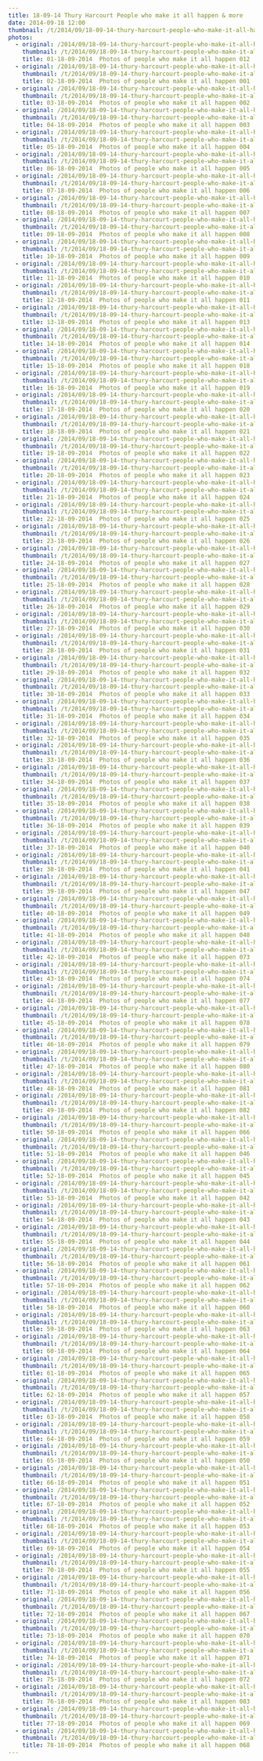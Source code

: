 ```yaml
---
title: 18-09-14 Thury Harcourt People who make it all happen & more
date: 2014-09-18 12:00
thumbnail: /t/2014/09/18-09-14-thury-harcourt-people-who-make-it-all-happen-more/01-18-09-2014-photos-of-people-who-make-it-all-happen-012.jpg
photos:
  - original: /2014/09/18-09-14-thury-harcourt-people-who-make-it-all-happen-more/01-18-09-2014-photos-of-people-who-make-it-all-happen-012.jpg
    thumbnail: /t/2014/09/18-09-14-thury-harcourt-people-who-make-it-all-happen-more/01-18-09-2014-photos-of-people-who-make-it-all-happen-012.jpg
    title: 01-18-09-2014  Photos of people who make it all happen 012
  - original: /2014/09/18-09-14-thury-harcourt-people-who-make-it-all-happen-more/02-18-09-2014-photos-of-people-who-make-it-all-happen-001.jpg
    thumbnail: /t/2014/09/18-09-14-thury-harcourt-people-who-make-it-all-happen-more/02-18-09-2014-photos-of-people-who-make-it-all-happen-001.jpg
    title: 02-18-09-2014  Photos of people who make it all happen 001
  - original: /2014/09/18-09-14-thury-harcourt-people-who-make-it-all-happen-more/03-18-09-2014-photos-of-people-who-make-it-all-happen-002.jpg
    thumbnail: /t/2014/09/18-09-14-thury-harcourt-people-who-make-it-all-happen-more/03-18-09-2014-photos-of-people-who-make-it-all-happen-002.jpg
    title: 03-18-09-2014  Photos of people who make it all happen 002
  - original: /2014/09/18-09-14-thury-harcourt-people-who-make-it-all-happen-more/04-18-09-2014-photos-of-people-who-make-it-all-happen-003.jpg
    thumbnail: /t/2014/09/18-09-14-thury-harcourt-people-who-make-it-all-happen-more/04-18-09-2014-photos-of-people-who-make-it-all-happen-003.jpg
    title: 04-18-09-2014  Photos of people who make it all happen 003
  - original: /2014/09/18-09-14-thury-harcourt-people-who-make-it-all-happen-more/05-18-09-2014-photos-of-people-who-make-it-all-happen-004.jpg
    thumbnail: /t/2014/09/18-09-14-thury-harcourt-people-who-make-it-all-happen-more/05-18-09-2014-photos-of-people-who-make-it-all-happen-004.jpg
    title: 05-18-09-2014  Photos of people who make it all happen 004
  - original: /2014/09/18-09-14-thury-harcourt-people-who-make-it-all-happen-more/06-18-09-2014-photos-of-people-who-make-it-all-happen-005.jpg
    thumbnail: /t/2014/09/18-09-14-thury-harcourt-people-who-make-it-all-happen-more/06-18-09-2014-photos-of-people-who-make-it-all-happen-005.jpg
    title: 06-18-09-2014  Photos of people who make it all happen 005
  - original: /2014/09/18-09-14-thury-harcourt-people-who-make-it-all-happen-more/07-18-09-2014-photos-of-people-who-make-it-all-happen-006.jpg
    thumbnail: /t/2014/09/18-09-14-thury-harcourt-people-who-make-it-all-happen-more/07-18-09-2014-photos-of-people-who-make-it-all-happen-006.jpg
    title: 07-18-09-2014  Photos of people who make it all happen 006
  - original: /2014/09/18-09-14-thury-harcourt-people-who-make-it-all-happen-more/08-18-09-2014-photos-of-people-who-make-it-all-happen-007.jpg
    thumbnail: /t/2014/09/18-09-14-thury-harcourt-people-who-make-it-all-happen-more/08-18-09-2014-photos-of-people-who-make-it-all-happen-007.jpg
    title: 08-18-09-2014  Photos of people who make it all happen 007
  - original: /2014/09/18-09-14-thury-harcourt-people-who-make-it-all-happen-more/09-18-09-2014-photos-of-people-who-make-it-all-happen-008.jpg
    thumbnail: /t/2014/09/18-09-14-thury-harcourt-people-who-make-it-all-happen-more/09-18-09-2014-photos-of-people-who-make-it-all-happen-008.jpg
    title: 09-18-09-2014  Photos of people who make it all happen 008
  - original: /2014/09/18-09-14-thury-harcourt-people-who-make-it-all-happen-more/10-18-09-2014-photos-of-people-who-make-it-all-happen-009.jpg
    thumbnail: /t/2014/09/18-09-14-thury-harcourt-people-who-make-it-all-happen-more/10-18-09-2014-photos-of-people-who-make-it-all-happen-009.jpg
    title: 10-18-09-2014  Photos of people who make it all happen 009
  - original: /2014/09/18-09-14-thury-harcourt-people-who-make-it-all-happen-more/11-18-09-2014-photos-of-people-who-make-it-all-happen-010.jpg
    thumbnail: /t/2014/09/18-09-14-thury-harcourt-people-who-make-it-all-happen-more/11-18-09-2014-photos-of-people-who-make-it-all-happen-010.jpg
    title: 11-18-09-2014  Photos of people who make it all happen 010
  - original: /2014/09/18-09-14-thury-harcourt-people-who-make-it-all-happen-more/12-18-09-2014-photos-of-people-who-make-it-all-happen-011.jpg
    thumbnail: /t/2014/09/18-09-14-thury-harcourt-people-who-make-it-all-happen-more/12-18-09-2014-photos-of-people-who-make-it-all-happen-011.jpg
    title: 12-18-09-2014  Photos of people who make it all happen 011
  - original: /2014/09/18-09-14-thury-harcourt-people-who-make-it-all-happen-more/13-18-09-2014-photos-of-people-who-make-it-all-happen-013.jpg
    thumbnail: /t/2014/09/18-09-14-thury-harcourt-people-who-make-it-all-happen-more/13-18-09-2014-photos-of-people-who-make-it-all-happen-013.jpg
    title: 13-18-09-2014  Photos of people who make it all happen 013
  - original: /2014/09/18-09-14-thury-harcourt-people-who-make-it-all-happen-more/14-18-09-2014-photos-of-people-who-make-it-all-happen-014.jpg
    thumbnail: /t/2014/09/18-09-14-thury-harcourt-people-who-make-it-all-happen-more/14-18-09-2014-photos-of-people-who-make-it-all-happen-014.jpg
    title: 14-18-09-2014  Photos of people who make it all happen 014
  - original: /2014/09/18-09-14-thury-harcourt-people-who-make-it-all-happen-more/15-18-09-2014-photos-of-people-who-make-it-all-happen-018.jpg
    thumbnail: /t/2014/09/18-09-14-thury-harcourt-people-who-make-it-all-happen-more/15-18-09-2014-photos-of-people-who-make-it-all-happen-018.jpg
    title: 15-18-09-2014  Photos of people who make it all happen 018
  - original: /2014/09/18-09-14-thury-harcourt-people-who-make-it-all-happen-more/16-18-09-2014-photos-of-people-who-make-it-all-happen-019.jpg
    thumbnail: /t/2014/09/18-09-14-thury-harcourt-people-who-make-it-all-happen-more/16-18-09-2014-photos-of-people-who-make-it-all-happen-019.jpg
    title: 16-18-09-2014  Photos of people who make it all happen 019
  - original: /2014/09/18-09-14-thury-harcourt-people-who-make-it-all-happen-more/17-18-09-2014-photos-of-people-who-make-it-all-happen-020.jpg
    thumbnail: /t/2014/09/18-09-14-thury-harcourt-people-who-make-it-all-happen-more/17-18-09-2014-photos-of-people-who-make-it-all-happen-020.jpg
    title: 17-18-09-2014  Photos of people who make it all happen 020
  - original: /2014/09/18-09-14-thury-harcourt-people-who-make-it-all-happen-more/18-18-09-2014-photos-of-people-who-make-it-all-happen-021.jpg
    thumbnail: /t/2014/09/18-09-14-thury-harcourt-people-who-make-it-all-happen-more/18-18-09-2014-photos-of-people-who-make-it-all-happen-021.jpg
    title: 18-18-09-2014  Photos of people who make it all happen 021
  - original: /2014/09/18-09-14-thury-harcourt-people-who-make-it-all-happen-more/19-18-09-2014-photos-of-people-who-make-it-all-happen-022.jpg
    thumbnail: /t/2014/09/18-09-14-thury-harcourt-people-who-make-it-all-happen-more/19-18-09-2014-photos-of-people-who-make-it-all-happen-022.jpg
    title: 19-18-09-2014  Photos of people who make it all happen 022
  - original: /2014/09/18-09-14-thury-harcourt-people-who-make-it-all-happen-more/20-18-09-2014-photos-of-people-who-make-it-all-happen-023.jpg
    thumbnail: /t/2014/09/18-09-14-thury-harcourt-people-who-make-it-all-happen-more/20-18-09-2014-photos-of-people-who-make-it-all-happen-023.jpg
    title: 20-18-09-2014  Photos of people who make it all happen 023
  - original: /2014/09/18-09-14-thury-harcourt-people-who-make-it-all-happen-more/21-18-09-2014-photos-of-people-who-make-it-all-happen-024.jpg
    thumbnail: /t/2014/09/18-09-14-thury-harcourt-people-who-make-it-all-happen-more/21-18-09-2014-photos-of-people-who-make-it-all-happen-024.jpg
    title: 21-18-09-2014  Photos of people who make it all happen 024
  - original: /2014/09/18-09-14-thury-harcourt-people-who-make-it-all-happen-more/22-18-09-2014-photos-of-people-who-make-it-all-happen-025.jpg
    thumbnail: /t/2014/09/18-09-14-thury-harcourt-people-who-make-it-all-happen-more/22-18-09-2014-photos-of-people-who-make-it-all-happen-025.jpg
    title: 22-18-09-2014  Photos of people who make it all happen 025
  - original: /2014/09/18-09-14-thury-harcourt-people-who-make-it-all-happen-more/23-18-09-2014-photos-of-people-who-make-it-all-happen-026.jpg
    thumbnail: /t/2014/09/18-09-14-thury-harcourt-people-who-make-it-all-happen-more/23-18-09-2014-photos-of-people-who-make-it-all-happen-026.jpg
    title: 23-18-09-2014  Photos of people who make it all happen 026
  - original: /2014/09/18-09-14-thury-harcourt-people-who-make-it-all-happen-more/24-18-09-2014-photos-of-people-who-make-it-all-happen-027.jpg
    thumbnail: /t/2014/09/18-09-14-thury-harcourt-people-who-make-it-all-happen-more/24-18-09-2014-photos-of-people-who-make-it-all-happen-027.jpg
    title: 24-18-09-2014  Photos of people who make it all happen 027
  - original: /2014/09/18-09-14-thury-harcourt-people-who-make-it-all-happen-more/25-18-09-2014-photos-of-people-who-make-it-all-happen-028.jpg
    thumbnail: /t/2014/09/18-09-14-thury-harcourt-people-who-make-it-all-happen-more/25-18-09-2014-photos-of-people-who-make-it-all-happen-028.jpg
    title: 25-18-09-2014  Photos of people who make it all happen 028
  - original: /2014/09/18-09-14-thury-harcourt-people-who-make-it-all-happen-more/26-18-09-2014-photos-of-people-who-make-it-all-happen-029.jpg
    thumbnail: /t/2014/09/18-09-14-thury-harcourt-people-who-make-it-all-happen-more/26-18-09-2014-photos-of-people-who-make-it-all-happen-029.jpg
    title: 26-18-09-2014  Photos of people who make it all happen 029
  - original: /2014/09/18-09-14-thury-harcourt-people-who-make-it-all-happen-more/27-18-09-2014-photos-of-people-who-make-it-all-happen-030.jpg
    thumbnail: /t/2014/09/18-09-14-thury-harcourt-people-who-make-it-all-happen-more/27-18-09-2014-photos-of-people-who-make-it-all-happen-030.jpg
    title: 27-18-09-2014  Photos of people who make it all happen 030
  - original: /2014/09/18-09-14-thury-harcourt-people-who-make-it-all-happen-more/28-18-09-2014-photos-of-people-who-make-it-all-happen-031.jpg
    thumbnail: /t/2014/09/18-09-14-thury-harcourt-people-who-make-it-all-happen-more/28-18-09-2014-photos-of-people-who-make-it-all-happen-031.jpg
    title: 28-18-09-2014  Photos of people who make it all happen 031
  - original: /2014/09/18-09-14-thury-harcourt-people-who-make-it-all-happen-more/29-18-09-2014-photos-of-people-who-make-it-all-happen-032.jpg
    thumbnail: /t/2014/09/18-09-14-thury-harcourt-people-who-make-it-all-happen-more/29-18-09-2014-photos-of-people-who-make-it-all-happen-032.jpg
    title: 29-18-09-2014  Photos of people who make it all happen 032
  - original: /2014/09/18-09-14-thury-harcourt-people-who-make-it-all-happen-more/30-18-09-2014-photos-of-people-who-make-it-all-happen-033.jpg
    thumbnail: /t/2014/09/18-09-14-thury-harcourt-people-who-make-it-all-happen-more/30-18-09-2014-photos-of-people-who-make-it-all-happen-033.jpg
    title: 30-18-09-2014  Photos of people who make it all happen 033
  - original: /2014/09/18-09-14-thury-harcourt-people-who-make-it-all-happen-more/31-18-09-2014-photos-of-people-who-make-it-all-happen-034.jpg
    thumbnail: /t/2014/09/18-09-14-thury-harcourt-people-who-make-it-all-happen-more/31-18-09-2014-photos-of-people-who-make-it-all-happen-034.jpg
    title: 31-18-09-2014  Photos of people who make it all happen 034
  - original: /2014/09/18-09-14-thury-harcourt-people-who-make-it-all-happen-more/32-18-09-2014-photos-of-people-who-make-it-all-happen-035.jpg
    thumbnail: /t/2014/09/18-09-14-thury-harcourt-people-who-make-it-all-happen-more/32-18-09-2014-photos-of-people-who-make-it-all-happen-035.jpg
    title: 32-18-09-2014  Photos of people who make it all happen 035
  - original: /2014/09/18-09-14-thury-harcourt-people-who-make-it-all-happen-more/33-18-09-2014-photos-of-people-who-make-it-all-happen-036.jpg
    thumbnail: /t/2014/09/18-09-14-thury-harcourt-people-who-make-it-all-happen-more/33-18-09-2014-photos-of-people-who-make-it-all-happen-036.jpg
    title: 33-18-09-2014  Photos of people who make it all happen 036
  - original: /2014/09/18-09-14-thury-harcourt-people-who-make-it-all-happen-more/34-18-09-2014-photos-of-people-who-make-it-all-happen-037.jpg
    thumbnail: /t/2014/09/18-09-14-thury-harcourt-people-who-make-it-all-happen-more/34-18-09-2014-photos-of-people-who-make-it-all-happen-037.jpg
    title: 34-18-09-2014  Photos of people who make it all happen 037
  - original: /2014/09/18-09-14-thury-harcourt-people-who-make-it-all-happen-more/35-18-09-2014-photos-of-people-who-make-it-all-happen-038.jpg
    thumbnail: /t/2014/09/18-09-14-thury-harcourt-people-who-make-it-all-happen-more/35-18-09-2014-photos-of-people-who-make-it-all-happen-038.jpg
    title: 35-18-09-2014  Photos of people who make it all happen 038
  - original: /2014/09/18-09-14-thury-harcourt-people-who-make-it-all-happen-more/36-18-09-2014-photos-of-people-who-make-it-all-happen-039.jpg
    thumbnail: /t/2014/09/18-09-14-thury-harcourt-people-who-make-it-all-happen-more/36-18-09-2014-photos-of-people-who-make-it-all-happen-039.jpg
    title: 36-18-09-2014  Photos of people who make it all happen 039
  - original: /2014/09/18-09-14-thury-harcourt-people-who-make-it-all-happen-more/37-18-09-2014-photos-of-people-who-make-it-all-happen-040.jpg
    thumbnail: /t/2014/09/18-09-14-thury-harcourt-people-who-make-it-all-happen-more/37-18-09-2014-photos-of-people-who-make-it-all-happen-040.jpg
    title: 37-18-09-2014  Photos of people who make it all happen 040
  - original: /2014/09/18-09-14-thury-harcourt-people-who-make-it-all-happen-more/38-18-09-2014-photos-of-people-who-make-it-all-happen-041.jpg
    thumbnail: /t/2014/09/18-09-14-thury-harcourt-people-who-make-it-all-happen-more/38-18-09-2014-photos-of-people-who-make-it-all-happen-041.jpg
    title: 38-18-09-2014  Photos of people who make it all happen 041
  - original: /2014/09/18-09-14-thury-harcourt-people-who-make-it-all-happen-more/39-18-09-2014-photos-of-people-who-make-it-all-happen-047.jpg
    thumbnail: /t/2014/09/18-09-14-thury-harcourt-people-who-make-it-all-happen-more/39-18-09-2014-photos-of-people-who-make-it-all-happen-047.jpg
    title: 39-18-09-2014  Photos of people who make it all happen 047
  - original: /2014/09/18-09-14-thury-harcourt-people-who-make-it-all-happen-more/40-18-09-2014-photos-of-people-who-make-it-all-happen-049.jpg
    thumbnail: /t/2014/09/18-09-14-thury-harcourt-people-who-make-it-all-happen-more/40-18-09-2014-photos-of-people-who-make-it-all-happen-049.jpg
    title: 40-18-09-2014  Photos of people who make it all happen 049
  - original: /2014/09/18-09-14-thury-harcourt-people-who-make-it-all-happen-more/41-18-09-2014-photos-of-people-who-make-it-all-happen-048.jpg
    thumbnail: /t/2014/09/18-09-14-thury-harcourt-people-who-make-it-all-happen-more/41-18-09-2014-photos-of-people-who-make-it-all-happen-048.jpg
    title: 41-18-09-2014  Photos of people who make it all happen 048
  - original: /2014/09/18-09-14-thury-harcourt-people-who-make-it-all-happen-more/42-18-09-2014-photos-of-people-who-make-it-all-happen-073.jpg
    thumbnail: /t/2014/09/18-09-14-thury-harcourt-people-who-make-it-all-happen-more/42-18-09-2014-photos-of-people-who-make-it-all-happen-073.jpg
    title: 42-18-09-2014  Photos of people who make it all happen 073
  - original: /2014/09/18-09-14-thury-harcourt-people-who-make-it-all-happen-more/43-18-09-2014-photos-of-people-who-make-it-all-happen-074.jpg
    thumbnail: /t/2014/09/18-09-14-thury-harcourt-people-who-make-it-all-happen-more/43-18-09-2014-photos-of-people-who-make-it-all-happen-074.jpg
    title: 43-18-09-2014  Photos of people who make it all happen 074
  - original: /2014/09/18-09-14-thury-harcourt-people-who-make-it-all-happen-more/44-18-09-2014-photos-of-people-who-make-it-all-happen-077.jpg
    thumbnail: /t/2014/09/18-09-14-thury-harcourt-people-who-make-it-all-happen-more/44-18-09-2014-photos-of-people-who-make-it-all-happen-077.jpg
    title: 44-18-09-2014  Photos of people who make it all happen 077
  - original: /2014/09/18-09-14-thury-harcourt-people-who-make-it-all-happen-more/45-18-09-2014-photos-of-people-who-make-it-all-happen-078.jpg
    thumbnail: /t/2014/09/18-09-14-thury-harcourt-people-who-make-it-all-happen-more/45-18-09-2014-photos-of-people-who-make-it-all-happen-078.jpg
    title: 45-18-09-2014  Photos of people who make it all happen 078
  - original: /2014/09/18-09-14-thury-harcourt-people-who-make-it-all-happen-more/46-18-09-2014-photos-of-people-who-make-it-all-happen-079.jpg
    thumbnail: /t/2014/09/18-09-14-thury-harcourt-people-who-make-it-all-happen-more/46-18-09-2014-photos-of-people-who-make-it-all-happen-079.jpg
    title: 46-18-09-2014  Photos of people who make it all happen 079
  - original: /2014/09/18-09-14-thury-harcourt-people-who-make-it-all-happen-more/47-18-09-2014-photos-of-people-who-make-it-all-happen-080.jpg
    thumbnail: /t/2014/09/18-09-14-thury-harcourt-people-who-make-it-all-happen-more/47-18-09-2014-photos-of-people-who-make-it-all-happen-080.jpg
    title: 47-18-09-2014  Photos of people who make it all happen 080
  - original: /2014/09/18-09-14-thury-harcourt-people-who-make-it-all-happen-more/48-18-09-2014-photos-of-people-who-make-it-all-happen-081.jpg
    thumbnail: /t/2014/09/18-09-14-thury-harcourt-people-who-make-it-all-happen-more/48-18-09-2014-photos-of-people-who-make-it-all-happen-081.jpg
    title: 48-18-09-2014  Photos of people who make it all happen 081
  - original: /2014/09/18-09-14-thury-harcourt-people-who-make-it-all-happen-more/49-18-09-2014-photos-of-people-who-make-it-all-happen-082.jpg
    thumbnail: /t/2014/09/18-09-14-thury-harcourt-people-who-make-it-all-happen-more/49-18-09-2014-photos-of-people-who-make-it-all-happen-082.jpg
    title: 49-18-09-2014  Photos of people who make it all happen 082
  - original: /2014/09/18-09-14-thury-harcourt-people-who-make-it-all-happen-more/50-18-09-2014-photos-of-people-who-make-it-all-happen-066.jpg
    thumbnail: /t/2014/09/18-09-14-thury-harcourt-people-who-make-it-all-happen-more/50-18-09-2014-photos-of-people-who-make-it-all-happen-066.jpg
    title: 50-18-09-2014  Photos of people who make it all happen 066
  - original: /2014/09/18-09-14-thury-harcourt-people-who-make-it-all-happen-more/51-18-09-2014-photos-of-people-who-make-it-all-happen-046.jpg
    thumbnail: /t/2014/09/18-09-14-thury-harcourt-people-who-make-it-all-happen-more/51-18-09-2014-photos-of-people-who-make-it-all-happen-046.jpg
    title: 51-18-09-2014  Photos of people who make it all happen 046
  - original: /2014/09/18-09-14-thury-harcourt-people-who-make-it-all-happen-more/52-18-09-2014-photos-of-people-who-make-it-all-happen-045.jpg
    thumbnail: /t/2014/09/18-09-14-thury-harcourt-people-who-make-it-all-happen-more/52-18-09-2014-photos-of-people-who-make-it-all-happen-045.jpg
    title: 52-18-09-2014  Photos of people who make it all happen 045
  - original: /2014/09/18-09-14-thury-harcourt-people-who-make-it-all-happen-more/53-18-09-2014-photos-of-people-who-make-it-all-happen-042.jpg
    thumbnail: /t/2014/09/18-09-14-thury-harcourt-people-who-make-it-all-happen-more/53-18-09-2014-photos-of-people-who-make-it-all-happen-042.jpg
    title: 53-18-09-2014  Photos of people who make it all happen 042
  - original: /2014/09/18-09-14-thury-harcourt-people-who-make-it-all-happen-more/54-18-09-2014-photos-of-people-who-make-it-all-happen-043.jpg
    thumbnail: /t/2014/09/18-09-14-thury-harcourt-people-who-make-it-all-happen-more/54-18-09-2014-photos-of-people-who-make-it-all-happen-043.jpg
    title: 54-18-09-2014  Photos of people who make it all happen 043
  - original: /2014/09/18-09-14-thury-harcourt-people-who-make-it-all-happen-more/55-18-09-2014-photos-of-people-who-make-it-all-happen-044.jpg
    thumbnail: /t/2014/09/18-09-14-thury-harcourt-people-who-make-it-all-happen-more/55-18-09-2014-photos-of-people-who-make-it-all-happen-044.jpg
    title: 55-18-09-2014  Photos of people who make it all happen 044
  - original: /2014/09/18-09-14-thury-harcourt-people-who-make-it-all-happen-more/56-18-09-2014-photos-of-people-who-make-it-all-happen-061.jpg
    thumbnail: /t/2014/09/18-09-14-thury-harcourt-people-who-make-it-all-happen-more/56-18-09-2014-photos-of-people-who-make-it-all-happen-061.jpg
    title: 56-18-09-2014  Photos of people who make it all happen 061
  - original: /2014/09/18-09-14-thury-harcourt-people-who-make-it-all-happen-more/57-18-09-2014-photos-of-people-who-make-it-all-happen-062.jpg
    thumbnail: /t/2014/09/18-09-14-thury-harcourt-people-who-make-it-all-happen-more/57-18-09-2014-photos-of-people-who-make-it-all-happen-062.jpg
    title: 57-18-09-2014  Photos of people who make it all happen 062
  - original: /2014/09/18-09-14-thury-harcourt-people-who-make-it-all-happen-more/58-18-09-2014-photos-of-people-who-make-it-all-happen-060.jpg
    thumbnail: /t/2014/09/18-09-14-thury-harcourt-people-who-make-it-all-happen-more/58-18-09-2014-photos-of-people-who-make-it-all-happen-060.jpg
    title: 58-18-09-2014  Photos of people who make it all happen 060
  - original: /2014/09/18-09-14-thury-harcourt-people-who-make-it-all-happen-more/59-18-09-2014-photos-of-people-who-make-it-all-happen-063.jpg
    thumbnail: /t/2014/09/18-09-14-thury-harcourt-people-who-make-it-all-happen-more/59-18-09-2014-photos-of-people-who-make-it-all-happen-063.jpg
    title: 59-18-09-2014  Photos of people who make it all happen 063
  - original: /2014/09/18-09-14-thury-harcourt-people-who-make-it-all-happen-more/60-18-09-2014-photos-of-people-who-make-it-all-happen-064.jpg
    thumbnail: /t/2014/09/18-09-14-thury-harcourt-people-who-make-it-all-happen-more/60-18-09-2014-photos-of-people-who-make-it-all-happen-064.jpg
    title: 60-18-09-2014  Photos of people who make it all happen 064
  - original: /2014/09/18-09-14-thury-harcourt-people-who-make-it-all-happen-more/61-18-09-2014-photos-of-people-who-make-it-all-happen-065.jpg
    thumbnail: /t/2014/09/18-09-14-thury-harcourt-people-who-make-it-all-happen-more/61-18-09-2014-photos-of-people-who-make-it-all-happen-065.jpg
    title: 61-18-09-2014  Photos of people who make it all happen 065
  - original: /2014/09/18-09-14-thury-harcourt-people-who-make-it-all-happen-more/62-18-09-2014-photos-of-people-who-make-it-all-happen-057.jpg
    thumbnail: /t/2014/09/18-09-14-thury-harcourt-people-who-make-it-all-happen-more/62-18-09-2014-photos-of-people-who-make-it-all-happen-057.jpg
    title: 62-18-09-2014  Photos of people who make it all happen 057
  - original: /2014/09/18-09-14-thury-harcourt-people-who-make-it-all-happen-more/63-18-09-2014-photos-of-people-who-make-it-all-happen-058.jpg
    thumbnail: /t/2014/09/18-09-14-thury-harcourt-people-who-make-it-all-happen-more/63-18-09-2014-photos-of-people-who-make-it-all-happen-058.jpg
    title: 63-18-09-2014  Photos of people who make it all happen 058
  - original: /2014/09/18-09-14-thury-harcourt-people-who-make-it-all-happen-more/64-18-09-2014-photos-of-people-who-make-it-all-happen-059.jpg
    thumbnail: /t/2014/09/18-09-14-thury-harcourt-people-who-make-it-all-happen-more/64-18-09-2014-photos-of-people-who-make-it-all-happen-059.jpg
    title: 64-18-09-2014  Photos of people who make it all happen 059
  - original: /2014/09/18-09-14-thury-harcourt-people-who-make-it-all-happen-more/65-18-09-2014-photos-of-people-who-make-it-all-happen-050.jpg
    thumbnail: /t/2014/09/18-09-14-thury-harcourt-people-who-make-it-all-happen-more/65-18-09-2014-photos-of-people-who-make-it-all-happen-050.jpg
    title: 65-18-09-2014  Photos of people who make it all happen 050
  - original: /2014/09/18-09-14-thury-harcourt-people-who-make-it-all-happen-more/66-18-09-2014-photos-of-people-who-make-it-all-happen-051.jpg
    thumbnail: /t/2014/09/18-09-14-thury-harcourt-people-who-make-it-all-happen-more/66-18-09-2014-photos-of-people-who-make-it-all-happen-051.jpg
    title: 66-18-09-2014  Photos of people who make it all happen 051
  - original: /2014/09/18-09-14-thury-harcourt-people-who-make-it-all-happen-more/67-18-09-2014-photos-of-people-who-make-it-all-happen-052.jpg
    thumbnail: /t/2014/09/18-09-14-thury-harcourt-people-who-make-it-all-happen-more/67-18-09-2014-photos-of-people-who-make-it-all-happen-052.jpg
    title: 67-18-09-2014  Photos of people who make it all happen 052
  - original: /2014/09/18-09-14-thury-harcourt-people-who-make-it-all-happen-more/68-18-09-2014-photos-of-people-who-make-it-all-happen-053.jpg
    thumbnail: /t/2014/09/18-09-14-thury-harcourt-people-who-make-it-all-happen-more/68-18-09-2014-photos-of-people-who-make-it-all-happen-053.jpg
    title: 68-18-09-2014  Photos of people who make it all happen 053
  - original: /2014/09/18-09-14-thury-harcourt-people-who-make-it-all-happen-more/69-18-09-2014-photos-of-people-who-make-it-all-happen-054.jpg
    thumbnail: /t/2014/09/18-09-14-thury-harcourt-people-who-make-it-all-happen-more/69-18-09-2014-photos-of-people-who-make-it-all-happen-054.jpg
    title: 69-18-09-2014  Photos of people who make it all happen 054
  - original: /2014/09/18-09-14-thury-harcourt-people-who-make-it-all-happen-more/70-18-09-2014-photos-of-people-who-make-it-all-happen-055.jpg
    thumbnail: /t/2014/09/18-09-14-thury-harcourt-people-who-make-it-all-happen-more/70-18-09-2014-photos-of-people-who-make-it-all-happen-055.jpg
    title: 70-18-09-2014  Photos of people who make it all happen 055
  - original: /2014/09/18-09-14-thury-harcourt-people-who-make-it-all-happen-more/71-18-09-2014-photos-of-people-who-make-it-all-happen-056.jpg
    thumbnail: /t/2014/09/18-09-14-thury-harcourt-people-who-make-it-all-happen-more/71-18-09-2014-photos-of-people-who-make-it-all-happen-056.jpg
    title: 71-18-09-2014  Photos of people who make it all happen 056
  - original: /2014/09/18-09-14-thury-harcourt-people-who-make-it-all-happen-more/72-18-09-2014-photos-of-people-who-make-it-all-happen-067.jpg
    thumbnail: /t/2014/09/18-09-14-thury-harcourt-people-who-make-it-all-happen-more/72-18-09-2014-photos-of-people-who-make-it-all-happen-067.jpg
    title: 72-18-09-2014  Photos of people who make it all happen 067
  - original: /2014/09/18-09-14-thury-harcourt-people-who-make-it-all-happen-more/73-18-09-2014-photos-of-people-who-make-it-all-happen-070.jpg
    thumbnail: /t/2014/09/18-09-14-thury-harcourt-people-who-make-it-all-happen-more/73-18-09-2014-photos-of-people-who-make-it-all-happen-070.jpg
    title: 73-18-09-2014  Photos of people who make it all happen 070
  - original: /2014/09/18-09-14-thury-harcourt-people-who-make-it-all-happen-more/74-18-09-2014-photos-of-people-who-make-it-all-happen-071.jpg
    thumbnail: /t/2014/09/18-09-14-thury-harcourt-people-who-make-it-all-happen-more/74-18-09-2014-photos-of-people-who-make-it-all-happen-071.jpg
    title: 74-18-09-2014  Photos of people who make it all happen 071
  - original: /2014/09/18-09-14-thury-harcourt-people-who-make-it-all-happen-more/75-18-09-2014-photos-of-people-who-make-it-all-happen-072.jpg
    thumbnail: /t/2014/09/18-09-14-thury-harcourt-people-who-make-it-all-happen-more/75-18-09-2014-photos-of-people-who-make-it-all-happen-072.jpg
    title: 75-18-09-2014  Photos of people who make it all happen 072
  - original: /2014/09/18-09-14-thury-harcourt-people-who-make-it-all-happen-more/76-18-09-2014-photos-of-people-who-make-it-all-happen-083.jpg
    thumbnail: /t/2014/09/18-09-14-thury-harcourt-people-who-make-it-all-happen-more/76-18-09-2014-photos-of-people-who-make-it-all-happen-083.jpg
    title: 76-18-09-2014  Photos of people who make it all happen 083
  - original: /2014/09/18-09-14-thury-harcourt-people-who-make-it-all-happen-more/77-18-09-2014-photos-of-people-who-make-it-all-happen-069.jpg
    thumbnail: /t/2014/09/18-09-14-thury-harcourt-people-who-make-it-all-happen-more/77-18-09-2014-photos-of-people-who-make-it-all-happen-069.jpg
    title: 77-18-09-2014  Photos of people who make it all happen 069
  - original: /2014/09/18-09-14-thury-harcourt-people-who-make-it-all-happen-more/78-18-09-2014-photos-of-people-who-make-it-all-happen-068.jpg
    thumbnail: /t/2014/09/18-09-14-thury-harcourt-people-who-make-it-all-happen-more/78-18-09-2014-photos-of-people-who-make-it-all-happen-068.jpg
    title: 78-18-09-2014  Photos of people who make it all happen 068
---
```

